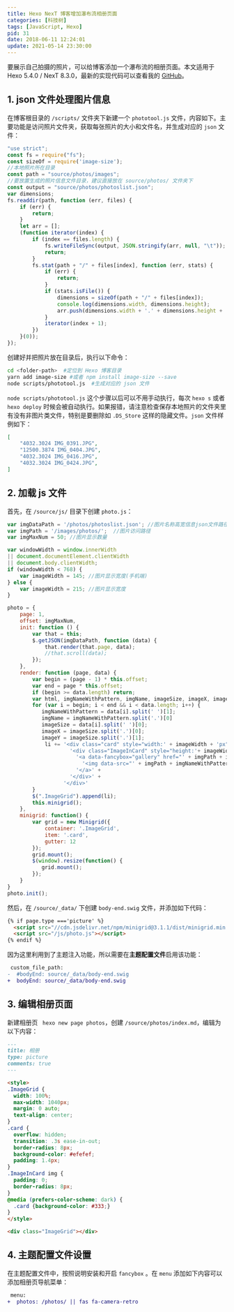 ```yaml
---
title: Hexo NexT 博客增加瀑布流相册页面
categories: [科技树]
tags: [JavaScript, Hexo]
pid: 31
date: 2018-06-11 12:24:01
update: 2021-05-14 23:30:00
---
```


要展示自己拍摄的照片，可以给博客添加一个瀑布流的相册页面。本文适用于 Hexo 5.4.0 / NexT 8.3.0，最新的实现代码可以查看我的 [GitHub](https://github.com/leirock/HexoAlbum/)。<!--more-->

## 1. json 文件处理图片信息

在博客根目录的 `/scripts/` 文件夹下新建一个 `phototool.js` 文件，内容如下。主要功能是访问照片文件夹，获取每张照片的大小和文件名，并生成对应的 `json` 文件：

```js /scripts/phototool.js
"use strict";
const fs = require("fs");
const sizeOf = require('image-size');
//本地照片所在目录
const path = "source/photos/images"; 
//要放置生成的照片信息文件目录，建议直接放在 source/photos/ 文件夹下
const output = "source/photos/photoslist.json";
var dimensions;
fs.readdir(path, function (err, files) {
    if (err) {
        return;
    }
    let arr = [];
    (function iterator(index) {
        if (index == files.length) {
            fs.writeFileSync(output, JSON.stringify(arr, null, "\t"));
            return;
        }
        fs.stat(path + "/" + files[index], function (err, stats) {
            if (err) {
                return;
            }
            if (stats.isFile()) {
                dimensions = sizeOf(path + "/" + files[index]);
                console.log(dimensions.width, dimensions.height);
                arr.push(dimensions.width + '.' + dimensions.height + ' ' + files[index]);
            }
            iterator(index + 1);
        })
    }(0));
});
```

创建好并把照片放在目录后，执行以下命令：

```sh
cd <folder-path>  #定位到 Hexo 博客目录
yarn add image-size #或者 npm install image-size --save
node scripts/phototool.js  #生成对应的 json 文件
```

`node scripts/phototool.js` 这个步骤以后可以不用手动执行，每次 `hexo s` 或者 `hexo deploy` 时候会被自动执行。如果报错，请注意检查保存本地照片的文件夹里有没有非图片类文件，特别是要删除如 `.DS_Store` 这样的隐藏文件。`json` 文件样例如下：

```json /source/photos/photoslist.json
[
	"4032.3024 IMG_0391.JPG",
	"12500.3874 IMG_0404.JPG",
	"4032.3024 IMG_0416.JPG",
	"4032.3024 IMG_0424.JPG",
]
```

## 2. 加载 js 文件

首先，在 `/source/js/` 目录下创建 `photo.js`：

```js /source/js/photo.js
var imgDataPath = '/photos/photoslist.json'; //图片名称高宽信息json文件路径
var imgPath = '/images/photos/';  //图片访问路径
var imgMaxNum = 50; //图片显示数量

var windowWidth = window.innerWidth
|| document.documentElement.clientWidth
|| document.body.clientWidth;
if (windowWidth < 768) {
    var imageWidth = 145; //图片显示宽度(手机端)
} else {
    var imageWidth = 215; //图片显示宽度
}

photo = {
    page: 1,
    offset: imgMaxNum,
    init: function () {
        var that = this;
        $.getJSON(imgDataPath, function (data) {
            that.render(that.page, data);
            //that.scroll(data);
        });
    },
    render: function (page, data) {
        var begin = (page - 1) * this.offset;
        var end = page * this.offset;
        if (begin >= data.length) return;
        var html, imgNameWithPattern, imgName, imageSize, imageX, imageY, li = "";
        for (var i = begin; i < end && i < data.length; i++) {
           imgNameWithPattern = data[i].split(' ')[1];
           imgName = imgNameWithPattern.split('.')[0]
           imageSize = data[i].split(' ')[0];
           imageX = imageSize.split('.')[0];
           imageY = imageSize.split('.')[1];
            li += '<div class="card" style="width:' + imageWidth + 'px" >' +
                    '<div class="ImageInCard" style="height:'+ imageWidth * imageY / imageX + 'px">' +
                      '<a data-fancybox="gallery" href="' + imgPath + imgNameWithPattern + '" data-caption="' + imgName + '" title="' +  imgName + '">' +
                        '<img data-src="' + imgPath + imgNameWithPattern + ' " src="' + imgPath + imgNameWithPattern + ' " data-loaded="true">' +
                      '</a>' +
                    '</div>' +
                  '</div>'
        }
        $(".ImageGrid").append(li);
        this.minigrid();
    },
    minigrid: function() {
        var grid = new Minigrid({
            container: '.ImageGrid',
            item: '.card',
            gutter: 12
        });
        grid.mount();
        $(window).resize(function() {
           grid.mount();
        });
    }
}
photo.init();
```

然后，在 `/source/_data/` 下创建 `body-end.swig` 文件，并添加如下代码：

```html /source/_data/body-end.swig
{% if page.type ==='picture' %}
  <script src="//cdn.jsdelivr.net/npm/minigrid@3.1.1/dist/minigrid.min.js"></script>
  <script src="/js/photo.js"></script>
{% endif %}
```

因为这里利用到了主题注入功能，所以需要在**主题配置文件**启用该功能：

```diff /themes/next/_config.yml
 custom_file_path:
-  #bodyEnd: source/_data/body-end.swig
+  bodyEnd: source/_data/body-end.swig
```

## 3. 编辑相册页面

新建相册页 ` hexo new page photos`，创建  `/source/photos/index.md`，编辑为以下内容：

```markdown /source/photos/index.md
---
title: 相册
type: picture
comments: true
---

<style>
.ImageGrid {
  width: 100%;
  max-width: 1040px;
  margin: 0 auto;
  text-align: center;
}
.card {
  overflow: hidden;
  transition: .3s ease-in-out;
  border-radius: 8px;
  background-color: #efefef;
  padding: 1.4px;
}
.ImageInCard img {
  padding: 0;
  border-radius: 8px;
}
@media (prefers-color-scheme: dark) {
  .card {background-color: #333;}
}
</style>

<div class="ImageGrid"></div>

```

## 4. 主题配置文件设置

在主题配置文件中，按照说明安装和开启 `fancybox` 。在 `menu` 添加如下内容可以添加相册页导航菜单：

```diff /themes/next/_config.yml
 menu:
+  photos: /photos/ || fas fa-camera-retro
```